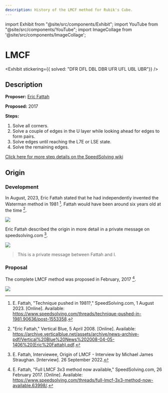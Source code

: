 ```yaml
---
description: History of the LMCF method for Rubik's Cube.
---
```


import Exhibit from "@site/src/components/Exhibit";
import YouTube from "@site/src/components/YouTube";
import ImageCollage from '@site/src/components/ImageCollage';

# LMCF

<Exhibit
stickering={{
    solved: "DFR DFL DBL DBR UFR UFL UBL UBR"}}
/>

## Description

**Proposer:** [Eric Fattah](CubingContributors/MethodDevelopers.md#fattah-eric)

**Proposed:** 2017

**Steps:**

1. Solve all corners.
2. Solve a couple of edges in the U layer while looking ahead for edges to form pairs.
3. Solve edges until reaching the L7E or LSE state.
4. Solve the remaining edges.

[Click here for more step details on the SpeedSolving wiki](https://www.speedsolving.com/wiki/index.php/LMCF)

## Origin

### Development

In August, 2023, Eric Fattah stated that he had independently invented the Waterman method in 1981 [^fattah-2023]. Fattah would have been around six years old at the time [^vertical-blue-2008].

![](img/LMCF/Fattah1.png)

Eric Fattah described the origin in more detail in a private message on speedsolving.com [^fattah-2022].

![](img/LMCF/Fattah2.png)

> This is a private message between Fattah and I.

### Proposal

The complete LMCF method was proposed in February, 2017 [^fattah-2017].

![](img/LMCF/Proposal.png)

[^fattah-2023]: E. Fattah, "Technique pushed in 1981?," SpeedSolving.com, 1 August 2023. [Online]. Available: https://www.speedsolving.com/threads/technique-pushed-in-1981.90636/post-1553358.
[^vertical-blue-2008]: "Eric Fattah," Vertical Blue, 5 April 2008. [Online]. Available: https://archive.verticalblue.net/assets/archive/news-archive-pdf/Vertical%20Blue%20News%202008-04-05-1406%20(Eric%20Fattah).pdf.
[^fattah-2022]: E. Fattah, Interviewee, Origin of LMCF - Interview by Michael James Straughan. [Interview]. 26 September 2022.
[^fattah-2017]: E. Fattah, "Full LMCF 3x3 method now available," SpeedSolving.com, 26 February 2017. [Online]. Available: https://www.speedsolving.com/threads/full-lmcf-3x3-method-now-available.63998/.